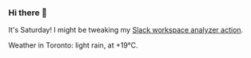 ### Hi there :wave:

It's Saturday! I might be tweaking my [Slack workspace analyzer action](https://github.com/bewuethr/slack-analyzer).

Weather in Toronto: light rain, at +19°C.
